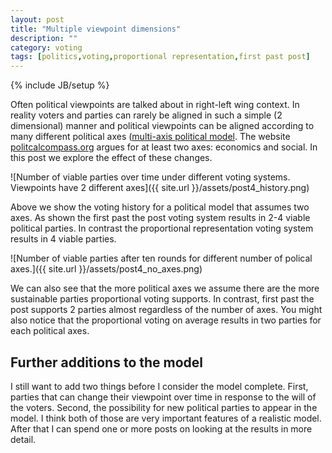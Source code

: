 ```yaml
---
layout: post
title: "Multiple viewpoint dimensions"
description: ""
category: voting
tags: [politics,voting,proportional representation,first past post]
---
```

{% include JB/setup %}

Often political viewpoints are talked about in right-left wing context. In reality voters and parties can rarely be aligned in such a simple (2 dimensional) manner and political viewpoints can be aligned according to many different political axes ([multi-axis political model](http://en.wikipedia.org/wiki/Political_spectrum#Other_proposed_dimensions). The website [politcalcompass.org](http://www.politicalcompass.org/) argues for at least two axes: economics and social. In this post we explore the effect of these changes. 

![Number of viable parties over time under different voting systems. Viewpoints have 2 different axes]({{ site.url }}/assets/post4_history.png)

Above we show the voting history for a political model that assumes two axes. As shown the first past the post voting system results in 2-4 viable political parties. In contrast the proportional representation voting system results in 4 viable parties.

![Number of viable parties after ten rounds for different number of polical axes.]({{ site.url }}/assets/post4_no_axes.png)

We can also see that the more political axes we assume there are the more sustainable parties proportional voting supports. In contrast, first past the post supports 2 parties almost regardless of the number of axes. You might also notice that the proportional voting on average results in two parties for each political axes.

## Further additions to the model 

I still want to add two things before I consider the model complete. First, parties that can change their viewpoint over time in response to the will of the voters. Second, the possibility for new political parties to appear in the model. I think both of those are very important features of a realistic model. After that I can spend one or more posts on looking at the results in more detail.
